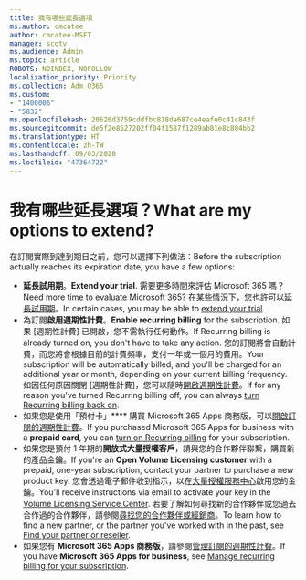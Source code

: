 ```yaml
---
title: 我有哪些延長選項
ms.author: cmcatee
author: cmcatee-MSFT
manager: scotv
ms.audience: Admin
ms.topic: article
ROBOTS: NOINDEX, NOFOLLOW
localization_priority: Priority
ms.collection: Adm_O365
ms.custom:
- "1400006"
- "5832"
ms.openlocfilehash: 20626d3759cddfbc818da687ce4eafe0c41c843f
ms.sourcegitcommit: de5f2e8527202ff04f1587f1289ab81e8c804bb2
ms.translationtype: HT
ms.contentlocale: zh-TW
ms.lasthandoff: 09/03/2020
ms.locfileid: "47364722"
---
```

# <a name="what-are-my-options-to-extend"></a><span data-ttu-id="7ea63-102">我有哪些延長選項？</span><span class="sxs-lookup"><span data-stu-id="7ea63-102">What are my options to extend?</span></span>

<span data-ttu-id="7ea63-103">在訂閱實際到達到期日之前，您可以選擇下列做法：</span><span class="sxs-lookup"><span data-stu-id="7ea63-103">Before the subscription actually reaches its expiration date, you have a few options:</span></span>

- <span data-ttu-id="7ea63-104">**延長試用期**。</span><span class="sxs-lookup"><span data-stu-id="7ea63-104">**Extend your trial**.</span></span>  <span data-ttu-id="7ea63-105">需要更多時間來評估 Microsoft 365 嗎？</span><span class="sxs-lookup"><span data-stu-id="7ea63-105">Need more time to evaluate Microsoft 365?</span></span> <span data-ttu-id="7ea63-106">在某些情況下，您也許可以[延長試用期](https://docs.microsoft.com/microsoft-365/commerce/extend-your-trial)。</span><span class="sxs-lookup"><span data-stu-id="7ea63-106">In certain cases, you may be able to  [extend your trial](https://docs.microsoft.com/microsoft-365/commerce/extend-your-trial).</span></span>  
- <span data-ttu-id="7ea63-107">為訂閱**啟用週期性計費**。</span><span class="sxs-lookup"><span data-stu-id="7ea63-107">**Enable recurring billing** for the subscription.</span></span> <span data-ttu-id="7ea63-108">如果 [週期性計費] 已開啟，您不需執行任何動作。</span><span class="sxs-lookup"><span data-stu-id="7ea63-108">If Recurring billing is already turned on, you don't have to take any action.</span></span> <span data-ttu-id="7ea63-109">您的訂閱將會自動計費，而您將會根據目前的計費頻率，支付一年或一個月的費用。</span><span class="sxs-lookup"><span data-stu-id="7ea63-109">Your subscription will be automatically billed, and you'll be charged for an additional year or month, depending on your current billing frequency.</span></span> <span data-ttu-id="7ea63-110">如因任何原因關閉 [週期性計費]，您可以隨時[開啟週期性計費](https://docs.microsoft.com/microsoft-365/commerce/subscriptions/renew-your-subscription)。</span><span class="sxs-lookup"><span data-stu-id="7ea63-110">If for any reason you've turned Recurring billing off, you can always  [turn Recurring billing back on](https://docs.microsoft.com/microsoft-365/commerce/subscriptions/renew-your-subscription).</span></span>
- <span data-ttu-id="7ea63-111">如果您是使用「預付卡」\*\*\*\* 購買 Microsoft 365 Apps 商務版，可以[開啟訂閱的週期性計費](https://docs.microsoft.com/microsoft-365/commerce/subscriptions/renew-your-subscription)。</span><span class="sxs-lookup"><span data-stu-id="7ea63-111">If you purchased Microsoft 365 Apps for business with a  **prepaid card**, you can  [turn on Recurring billing](https://docs.microsoft.com/microsoft-365/commerce/subscriptions/renew-your-subscription)  for your subscription.</span></span>
- <span data-ttu-id="7ea63-112">如果您是預付 1 年期的**開放式大量授權客戶**，請與您的合作夥伴聯繫，購買新的產品金鑰。</span><span class="sxs-lookup"><span data-stu-id="7ea63-112">If you're an  **Open Volume Licensing customer**  with a prepaid, one-year subscription, contact your partner to purchase a new product key.</span></span> <span data-ttu-id="7ea63-113">您會透過電子郵件收到指示，以在[大量授權服務中心](https://go.microsoft.com/fwlink/p/?LinkID=282016)啟用您的金鑰。</span><span class="sxs-lookup"><span data-stu-id="7ea63-113">You'll receive instructions via email to activate your key in the  [Volume Licensing Service Center](https://go.microsoft.com/fwlink/p/?LinkID=282016).</span></span> <span data-ttu-id="7ea63-114">若要了解如何尋找新的合作夥伴或您過去合作過的合作夥伴，請參閱[尋找您的合作夥伴或經銷商](https://docs.microsoft.com/microsoft-365/admin/manage/find-your-partner-or-reseller)。</span><span class="sxs-lookup"><span data-stu-id="7ea63-114">To learn how to find a new partner, or the partner you've worked with in the past, see  [Find your partner or reseller](https://docs.microsoft.com/microsoft-365/admin/manage/find-your-partner-or-reseller).</span></span>
- <span data-ttu-id="7ea63-115">如果您有 **Microsoft 365 Apps 商務版**，請參閱[管理訂閱的週期性計費](https://docs.microsoft.com/microsoft-365/commerce/subscriptions/renew-your-subscription)。</span><span class="sxs-lookup"><span data-stu-id="7ea63-115">If you have  **Microsoft 365 Apps for business**, see  [Manage recurring billing for your subscription](https://docs.microsoft.com/microsoft-365/commerce/subscriptions/renew-your-subscription).</span></span>
